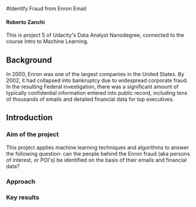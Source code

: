 #Identify Fraud from Enron Email
#### Roberto Zanchi

This is project 5 of Udacity's Data Analyst Nanodegree, connected to the course Intro to Machine Learning.

## Background
In 2000, Enron was one of the largest companies in the United States. By 2002, it had collapsed into bankruptcy due to widespread corporate fraud. In the resulting Federal investigation, there was a significant amount of typically confidential information entered into public record, including tens of thousands of emails and detailed financial data for top executives.

## Introduction
### Aim of the project
This project applies machine learning techniques and algorithms to answer the following question: can the people behind the Enron fraud (aka persons of interest, or POI's) be identified on the basis of their emails and financial data?

### Approach

### Key results


